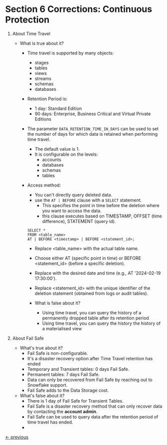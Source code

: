 # Section 6 Corrections: Continuous Protection

1. About Time Travel
    - What is true about it?
      - Time travel is supported by many objects:
        - stages
        - tables
        - views
        - streams
        - schemas
        - databases

      - Retention Period is:
          - 1 day: Standard Edition
          - 90 days: Enterprise, Business Critical and Virtual Private Editions

      - The parameter `DATA_RETENTION_TIME_IN_DAYS` can be used to set the number of days for which data is retained when performing time travel.
        - The default value is 1.
        - It is configurable on the levels:
          - accounts
          - databases
          - schemas
          - tables

      - Access method:
        - You can't directly query deleted data.
        - use the `AT | BEFORE` clause with a `SELECT` statement.
          - This specifies the point in time before the deletion where you want to access the data.
          - this clause executes based on TIMESTAMP, OFFSET (time difference), STATEMENT (query id).
        ```snowflake
        SELECT *
        FROM <table_name>
        AT | BEFORE <timestamp> | BEFORE <statement_id>;
        ```
        - Replace <table_name> with the actual table name.
        - Choose either AT <timestamp> (specific point in time) or BEFORE <statement_id> (before a specific deletion).
        - Replace <timestamp> with the desired date and time (e.g., AT '2024-02-19 17:30:00').
        - Replace <statement_id> with the unique identifier of the deletion statement (obtained from logs or audit tables).

        - What is false about it?
          - Using time travel, you can query the history of a permanently dropped table after its retention period
          - Using time travel, you can query the history the history of a materialised view


1. About Fail Safe
   - What's true about it?
     - Fail Safe is non-configurable.
     - It's a disaster recovery option after Time Travel retention has ended 
     - Temporary and Transient tables: 0 days Fail Safe.
     - Permanent tables: 7 days Fail Safe.
     - Data can only be recovered from Fail Safe by reaching out to Snowflake support.
     - Fail Safe adds to the Data Storage cost.
   - What's false about it?
     - There is 1 day of Fail Safe for Transient Tables.
     - Fail Safe is a disaster recovery method that can only recover data by contacting the **account admin**.
     - Fail Safe can be used to query data after the retention period of time travel has ended.
     - 




[<- previous](README.md)